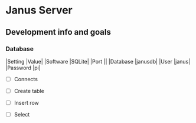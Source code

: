 # Janus Server

## Development info and goals
### Database
|Setting	|Value|
|Software	|SQLite|
|Port		||
|Database	|janusdb|
|User		|janus|
|Password	|pi|
- [ ] Connects
- [ ] Create table
- [ ] Insert row
- [ ] Select


